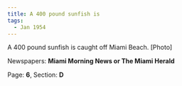 ```yaml
---  
title: A 400 pound sunfish is  
tags:  
  - Jan 1954  
---  
```

  
A 400 pound sunfish is caught off Miami Beach. [Photo]  
  
Newspapers: **Miami Morning News or The Miami Herald**  
  
Page: **6**, Section: **D** 
